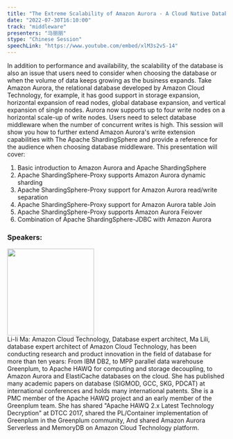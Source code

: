 ```yaml
---
title: "The Extreme Scalability of Amazon Aurora - A Cloud Native Database"
date: "2022-07-30T16:10:00"
track: "middleware"
presenters: "马丽丽"
stype: "Chinese Session"
speechLink: "https://www.youtube.com/embed/xlM3s2vS-14"
---
```

In addition to performance and availability, the scalability of the database is also an issue that users need to consider when choosing the database or when the volume of data keeps growing as the business expands. Take Amazon Aurora, the relational database developed by Amazon Cloud Technology, for example, it has good support in storage expansion, horizontal expansion of read nodes, global database expansion, and vertical expansion of single nodes. Aurora now supports up to four write nodes on a horizontal scale-up of write nodes. Users need to select database middleware when the number of concurrent writes is high. This session will show you how to further extend Amazon Aurora's write extension capabilities with The Apache ShardingSphere and provide a reference for the audience when choosing database middleware.
This presentation will cover:
1. Basic introduction to Amazon Aurora and Apache ShardingSphere
2. Apache ShardingSphere-Proxy supports Amazon Aurora dynamic sharding
3. Apache ShardingSphere-Proxy support for Amazon Aurora read/write separation
4. Apache ShardingSphere-Proxy support for Amazon Aurora table Join
5. Apache ShardingSphere-Proxy supports Amazon Aurora Feiover
6. Combination of Apache ShardingSphere-JDBC with Amazon Aurora
 ### Speakers: 
 <img src="images/speaker/1200.png" width="200" /><br>Li-li Ma: Amazon Cloud Technology, Database expert architect, Ma Lili, database expert architect of Amazon Cloud Technology, has been conducting research and product innovation in the field of database for more than ten years: From IBM DB2, to MPP parallel data warehouse Greenplum, to Apache HAWQ for computing and storage decoupling, to Amazon Aurora and ElastiCache databases on the cloud. She has published many academic papers on database (SIGMOD, GCC, SKG, PDCAT) at international conferences and holds many international patents. She is a PMC member of the Apache HAWQ project and an early member of the Greenplum team. She has shared "Apache HAWQ 2.x Latest Technology Decryption" at DTCC 2017, shared the PL/Container implementation of Greenplum in the Greenplum community, And shared Amazon Aurora Serverless and MemoryDB on Amazon Cloud Technology platform.

 
